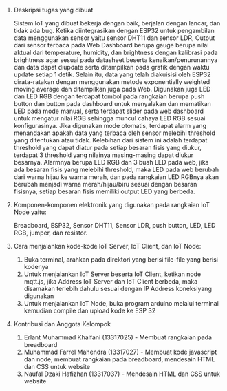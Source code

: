 1. Deskripsi tugas yang dibuat
	
	Sistem IoT yang dibuat bekerja dengan baik, berjalan dengan lancar, dan tidak ada bug. Ketika diintegrasikan dengan ESP32 untuk pengambilan data menggunakan sensor yaitu sensor DHT11 dan sensor LDR,
Output dari sensor terbaca pada Web Dashboard berupa gauge berupa nilai aktual dari temperature, humidity, dan brightness dengan kalibrasi pada brightness agar sesuai pada datasheet beserta kenaikan/penurunannya 
dan data dapat diupdate serta ditampilkan pada grafik dengan waktu update setiap 1 detik. Selain itu, data yang telah diakuisisi oleh ESP32 dirata-ratakan dengan menggunakan metode exponentially weighted moving average 
dan ditampilkan juga pada Web. Digunakan juga LED dan LED RGB dengan terdapat tombol pada rangkaian berupa push button dan button pada dashboard untuk menyalakan dan mematikan LED pada mode manual, serta terdapat slider 
pada web dashboard untuk mengatur nilai RGB sehingga muncul cahaya LED RGB sesuai konfigurasinya. Jika digunakan mode otomatis, terdapat alarm yang menandakan apakah data yang terbaca oleh sensor melebihi threshold yang 
ditentukan atau tidak. Kelebihan dari sistem ini adalah terdapat threshold yang dapat diatur pada setiap besaran fisis yang diukur, terdapat 3 threshold yang nilainya masing-masing dapat diukur besarnya. Alarmnya berupa 
LED RGB dan 3 buah LED pada web, jika ada besaran fisis yang melebihi threshold, maka LED pada web berubah dari warna hijau ke warna merah, dan pada rangkaian LED RGBnya akan berubah menjadi warna merah/hijau/biru sesuai 
dengan besaran fisisnya, setiap besaran fisis memiliki output LED yang berbeda.

2. Komponen-komponen elektronik yang digunakan pada rangkaian IoT Node yaitu:

	Breadboard, ESP32, Sensor DHT11, Sensor LDR, push button, LED, LED RGB, jumper, dan resistor.

3. Cara menjalankan kode-kode IoT Server, IoT Client, dan IoT Node:

	1. Buka terminal, arahkan pada direktori yang berisi file-file yang berisi kodenya  
	2. Untuk menjalankan IoT Server beserta IoT Client, ketikan node mqtt.js, jika Address IoT Server dan IoT
	Client berbeda, maka disamakan terlebih dahulu sesuai dengan IP Address koneksiyang digunakan
	3. Untuk menjalankan IoT Node, buka program arduino melalui terminal kemudian compile dan upload kode ke ESP 32

4. Kontribusi dan Anggota Kelompok

	1. Erlant Muhammad Khalfani 	(13317025) - Membuat rangkaian pada breadboard
	2. Muhammad Farrel Mahendra 	(13317027) - Membuat kode javascript dan node, membuat rangkaian pada breadboard, mendesain HTML dan CSS untuk website
	3. Naufal Dzaki Hafizhan	(13317037) - Mendesain HTML dan CSS untuk website

